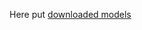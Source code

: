 Here put [downloaded models](https://drive.google.com/drive/u/0/folders/1MAccG-bLW-V3LAFqU4SzYcAtshWLX5Uf)